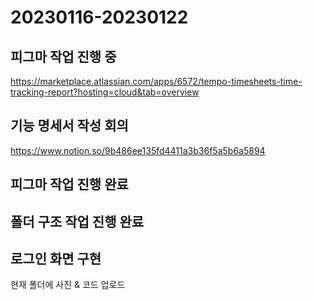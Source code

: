 # 20230116-20230122
## 피그마 작업 진행 중
https://marketplace.atlassian.com/apps/6572/tempo-timesheets-time-tracking-report?hosting=cloud&tab=overview

## 기능 명세서 작성 회의
https://www.notion.so/9b486ee135fd4411a3b36f5a5b6a5894

## 피그마 작업 진행 완료

## 폴더 구조 작업 진행 완료


## 로그인 화면 구현
현재 폴더에 사진 & 코드 업로드